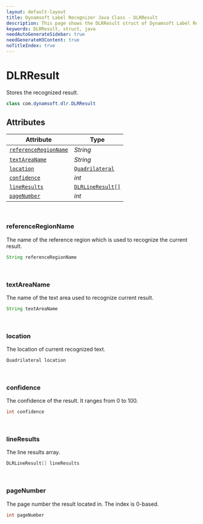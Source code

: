 ```yaml
---
layout: default-layout
title: Dynamsoft Label Recognizer Java Class - DLRResult
description: This page shows the DLRResult struct of Dynamsoft Label Recognizer for Java Language.
keywords: DLRResult, struct, java
needAutoGenerateSidebar: true
needGenerateH3Content: true
noTitleIndex: true
---
```



# DLRResult
Stores the recognized result.

```java
class com.dynamsoft.dlr.DLRResult
```  

## Attributes
  
| Attribute | Type |
|---------- | ---- |
| [`referenceRegionName`](#referenceregionname) | *String* |
| [`textAreaName`](#textareaname) | *String* |
| [`location`](#location) | [`Quadrilateral`](quadrilateral.md) |
| [`confidence`](#confidence) | *int* |
| [`lineResults`](#lineresults) | [`DLRLineResult[]`](dlr-line-result.md) |
| [`pageNumber`](#pagenumber) | *int* |


&nbsp;

### referenceRegionName
The name of the reference region which is used to recognize the current result.
```java
String referenceRegionName
```

&nbsp;

### textAreaName
The name of the text area used to recognize current result.
```java
String textAreaName
```

&nbsp;

### location
The location of current recognized text.
```java
Quadrilateral location
```


&nbsp;

### confidence
The confidence of the result. It ranges from 0 to 100.
```java
int confidence
```


&nbsp;

### lineResults
The line results array.
```java
DLRLineResult[] lineResults
```

&nbsp;

### pageNumber
The page number the result located in. The index is 0-based.
```java
int pageNumber
```
